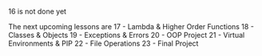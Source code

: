 16 is not done yet

The next upcoming lessons are 
17 - Lambda & Higher Order Functions
18 - Classes & Objects
19 - Exceptions & Errors
20 - OOP Project
21 - Virtual Environments & PIP
22 - File Operations
23 - Final Project
